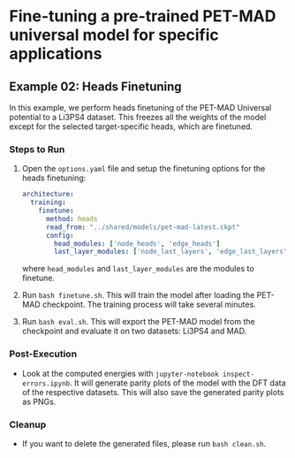 # Fine-tuning a pre-trained PET-MAD universal model for specific applications

## Example 02: Heads Finetuning

In this example, we perform heads finetuning of the PET-MAD Universal potential to a Li3PS4 dataset. This freezes all the
weights of the model except for the selected target-specific heads, which are finetuned.

### Steps to Run
1. Open the `options.yaml` file and setup the finetuning options for the heads 
   finetuning:

   ```yaml
   architecture:
     training:
       finetune:
         method: heads
         read_from: "../shared/models/pet-mad-latest.ckpt"
         config:
           head_modules: ['node_heads', 'edge_heads']
           last_layer_modules: ['node_last_layers', 'edge_last_layers']
   ```

   where `head_modules` and `last_layer_modules` are the modules to finetune.

2. Run `bash finetune.sh`. This will train the model after loading the PET-MAD checkpoint. The training process will take several minutes. 
3. Run `bash eval.sh`. This will export the PET-MAD model from the checkpoint and evaluate it on two datasets: Li3PS4 and MAD.

### Post-Execution
- Look at the computed energies with `jupyter-notebook inspect-errors.ipynb`. It will generate parity plots of the model with the DFT data of the respective datasets. This will also save the generated parity plots as PNGs.

### Cleanup
- If you want to delete the generated files, please run `bash clean.sh`.


